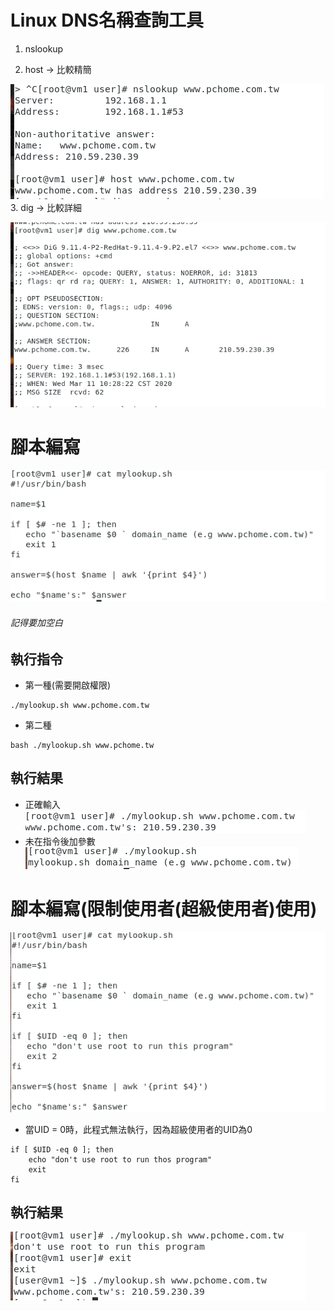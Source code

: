 # Linux DNS名稱查詢工具

1. nslookup

2. host -> 比較精簡

![0311-01](https://github.com/z002020821/Linux_note/blob/master/20200311/0311-01.png)
3. dig -> 比較詳細 

![0311-02](https://github.com/z002020821/Linux_note/blob/master/20200311/0311-02.png)

# 腳本編寫

![0311-03](https://github.com/z002020821/Linux_note/blob/master/20200311/0311-03.png)
###### 記得要加空白

## 執行指令
* 第一種(需要開啟權限)
```
./mylookup.sh www.pchome.com.tw
```
* 第二種
```
bash ./mylookup.sh www.pchome.tw
```

## 執行結果
* 正確輸入
![0311-04](https://github.com/z002020821/Linux_note/blob/master/20200311/0311-04.png)
* 未在指令後加參數
![0311-05](https://github.com/z002020821/Linux_note/blob/master/20200311/0311-05.png)

# 腳本編寫(限制使用者(超級使用者)使用)

![0311-06](https://github.com/z002020821/Linux_note/blob/master/20200311/0311-06.png)

* 當UID = 0時，此程式無法執行，因為超級使用者的UID為0
```
if [ $UID -eq 0 ]; then
    echo "don't use root to run thos program"
    exit
fi
```
## 執行結果
![0311-07](https://github.com/z002020821/Linux_note/blob/master/20200311/0311-07.png)




